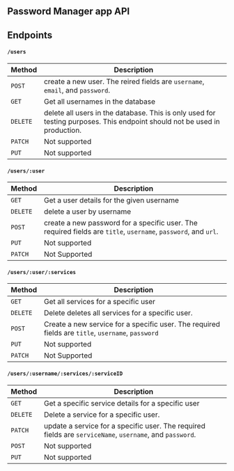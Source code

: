## Password Manager app API


## Endpoints
#### `/users`
| Method | Description |
|--------|-------------|
| `POST` |  create a new user. The reired fields are `username`, `email`, and `password`. |
| `GET` | Get all usernames in the database |
| `DELETE` | delete all users in the database. This is only used for testing purposes. This endpoint should not be used in production. |
| `PATCH` | Not supported |
| `PUT` | Not supported |

#### `/users/:user`
| Method | Description |
|--------|-------------|
| `GET` | Get a user details for the given username |
| `DELETE` | delete a user by username |
| `POST` | create a new password for a specific user. The required fields are `title`, `username`, `password`, and `url`. |
| `PUT` | Not supported |
| `PATCH` | Not Supported |




#### `/users/:user/:services`
| Method | Description |
|--------|-------------|
| `GET` | Get all services for a specific user|
| `DELETE` | Delete deletes all services for a specific user.|
| `POST` | Create a new service for a specific user. The required fields are `title`, `username`, `password`|
| `PUT` | Not supported |
| `PATCH` | Not Supported |


#### `/users/:username/:services/:serviceID`
| Method | Description |
|--------|-------------|
| `GET` | Get a specific service details for a specific user |
| `DELETE` | Delete a service for a specific user.|
| `PATCH` |update a service for a specific user. The required fields are `serviceName`, `username`, and `password`.|
| `POST` | Not supported |
| `PUT` | Not supported |

